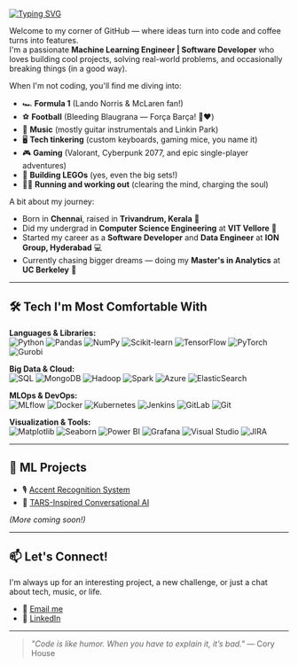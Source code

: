<p align="left">
  <a href="https://github.com/rohitpugazh">
    <img src="https://readme-typing-svg.herokuapp.com?font=Fira+Code&size=30&pause=750&color=F7941D&center=true&vCenter=true&width=500&lines=Hey+there%2C+I'm+Rohit+%F0%9F%91%8B" alt="Typing SVG" />
  </a>
</p>

Welcome to my corner of GitHub — where ideas turn into code and coffee turns into features.  
I'm a passionate **Machine Learning Engineer | Software Developer** who loves building cool projects, solving real-world problems, and occasionally breaking things (in a good way).

When I'm not coding, you'll find me diving into:

- 🏎️ **Formula 1** (Lando Norris & McLaren fan!)
- ⚽ **Football** (Bleeding Blaugrana — Força Barça! 💙❤️)
- 🎸 **Music** (mostly guitar instrumentals and Linkin Park)
- 🖥️ **Tech tinkering** (custom keyboards, gaming mice, you name it)
- 🎮 **Gaming** (Valorant, Cyberpunk 2077, and epic single-player adventures)
- 🧱 **Building LEGOs** (yes, even the big sets!)
- 🏃‍♂️ **Running and working out** (clearing the mind, charging the soul)

A bit about my journey:
- Born in **Chennai**, raised in **Trivandrum, Kerala** 🌴
- Did my undergrad in **Computer Science Engineering** at **VIT Vellore** 🏫
- Started my career as a **Software Developer** and **Data Engineer** at **ION Group, Hyderabad** 💻
- Currently chasing bigger dreams — doing my **Master's in Analytics** at **UC Berkeley** 🌉

---

## 🛠️ Tech I'm Most Comfortable With

**Languages & Libraries:**  
![Python](https://img.shields.io/badge/-Python-3776AB?logo=python&logoColor=white&style=flat) 
![Pandas](https://img.shields.io/badge/-Pandas-150458?logo=pandas&logoColor=white&style=flat)
![NumPy](https://img.shields.io/badge/-NumPy-013243?logo=numpy&logoColor=white&style=flat)
![Scikit-learn](https://img.shields.io/badge/-Scikit--learn-F7931E?logo=scikit-learn&logoColor=white&style=flat)
![TensorFlow](https://img.shields.io/badge/-TensorFlow-FF6F00?logo=tensorflow&logoColor=white&style=flat)
![PyTorch](https://img.shields.io/badge/-PyTorch-EE4C2C?logo=pytorch&logoColor=white&style=flat)
![Gurobi](https://img.shields.io/badge/-Gurobi-002F6C?logo=gurobi&logoColor=white&style=flat)

**Big Data & Cloud:**  
![SQL](https://img.shields.io/badge/-SQL-4479A1?logo=postgresql&logoColor=white&style=flat)
![MongoDB](https://img.shields.io/badge/-MongoDB-47A248?logo=mongodb&logoColor=white&style=flat)
![Hadoop](https://img.shields.io/badge/-Hadoop-66CCFF?logo=apachehadoop&logoColor=white&style=flat)
![Spark](https://img.shields.io/badge/-Apache%20Spark-E25A1C?logo=apachespark&logoColor=white&style=flat)
![Azure](https://img.shields.io/badge/-Azure-0078D4?logo=microsoft-azure&logoColor=white&style=flat)
![ElasticSearch](https://img.shields.io/badge/-ElasticSearch-005571?logo=elasticsearch&logoColor=white&style=flat)

**MLOps & DevOps:**  
![MLflow](https://img.shields.io/badge/-MLflow-0194E2?logo=mlflow&logoColor=white&style=flat)
![Docker](https://img.shields.io/badge/-Docker-2496ED?logo=docker&logoColor=white&style=flat)
![Kubernetes](https://img.shields.io/badge/-Kubernetes-326CE5?logo=kubernetes&logoColor=white&style=flat)
![Jenkins](https://img.shields.io/badge/-Jenkins-D24939?logo=jenkins&logoColor=white&style=flat)
![GitLab](https://img.shields.io/badge/-GitLab-FC6D26?logo=gitlab&logoColor=white&style=flat)
![Git](https://img.shields.io/badge/-Git-F05032?logo=git&logoColor=white&style=flat)

**Visualization & Tools:**  
![Matplotlib](https://img.shields.io/badge/-Matplotlib-11557C?logo=matplotlib&logoColor=white&style=flat)
![Seaborn](https://img.shields.io/badge/-Seaborn-3B4D61?logo=seaborn&logoColor=white&style=flat)
![Power BI](https://img.shields.io/badge/-PowerBI-F2C811?logo=powerbi&logoColor=black&style=flat)
![Grafana](https://img.shields.io/badge/-Grafana-F46800?logo=grafana&logoColor=white&style=flat)
![Visual Studio](https://img.shields.io/badge/-Visual%20Studio-5C2D91?logo=visualstudio&logoColor=white&style=flat)
![JIRA](https://img.shields.io/badge/-JIRA-0052CC?logo=jira&logoColor=white&style=flat)

---

## 📂 ML Projects

- 🎙️ [Accent Recognition System](https://github.com/rohitpugazh/AccentRecognition)
- 🤖 [TARS-Inspired Conversational AI](https://github.com/rohitpugazh/TARS-AI-Assistant)

*(More coming soon!)*

---

## 📫 Let's Connect!
I'm always up for an interesting project, a new challenge, or just a chat about tech, music, or life.

- 📧 [Email me](mailto:rohitpugazh2000@gmail.com)
- 💼 [LinkedIn](https://www.linkedin.com/in/rohit-pugazhendi/)

---

> *"Code is like humor. When you have to explain it, it’s bad."* — Cory House
